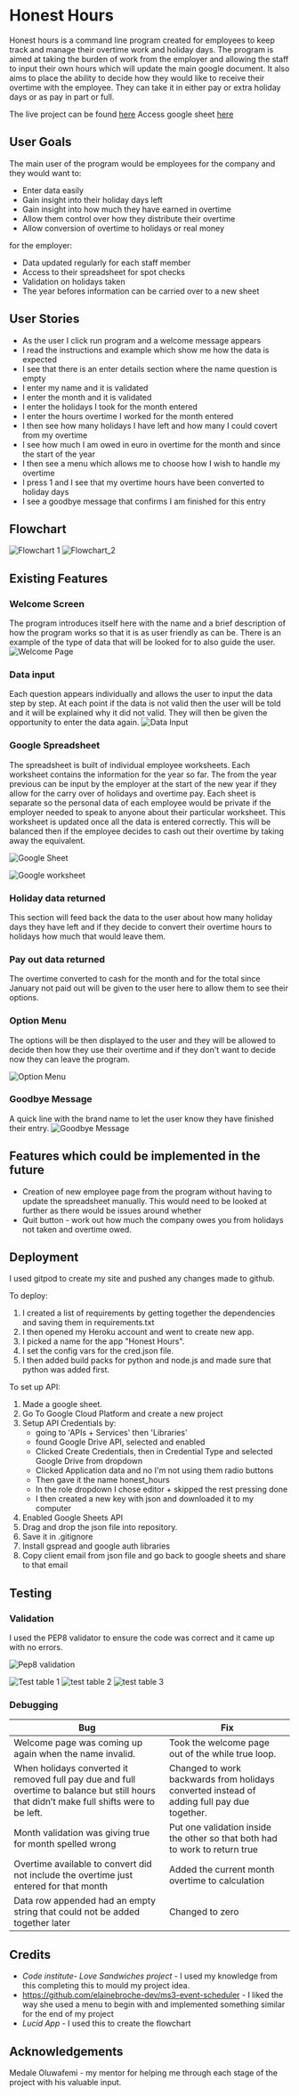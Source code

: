 # Honest Hours

Honest hours is a command line program created for employees to keep track and manage their overtime work and holiday days. The program is aimed at taking the burden of work from the employer and allowing the staff to input their own hours which will update the main google document. It also aims to place the ability to decide how they would like to receive their overtime with the employee. They can take it in either pay or extra holiday days or as pay in part or full.

The live project can be found [here](https://honest-hours-4f19aa16e5ff.herokuapp.com/)
Access google sheet [here](https://docs.google.com/spreadsheets/d/1DxJhqyOEBS9VJ2Fa_AfxtH2kQhBHTBNbPNCX3HJ_SLw/edit?usp=sharing)


## User Goals

The main user of the program would be employees for the company and they would want to:
- Enter data easily 
- Gain insight into their holiday days left
- Gain insight into how much they have earned in overtime
- Allow them control over how they distribute their overtime
- Allow conversion of overtime to holidays or real money

for the employer:
- Data updated regularly for each staff member
- Access to their spreadsheet for spot checks
- Validation on holidays taken
- The year befores information can be carried over to a new sheet

## User Stories

- As the user I click run program and a welcome message appears
- I read the instructions and example which show me how the data is expected 
- I see that there is an enter details section where the name question is empty
- I enter my name and it is validated
- I enter the month and it is validated
- I enter the holidays I took for the month entered
- I enter the hours overtime I worked for the month entered
- I then see how many holidays I have left and how many I could covert from my overtime
- I see how much I am owed in euro in overtime for the month and since the start of the year
- I then see a menu which allows me to choose how I wish to handle my overtime
- I press 1 and I see that my overtime hours have been converted to holiday days
- I see a goodbye message that confirms I am finished for this entry

## Flowchart

![Flowchart 1](/documentation/images/flowchart_1.png)
![Flowchart_2](/documentation/images/flowchart_2.png)


## Existing Features

### Welcome Screen

The program introduces itself here with the name and a brief description of how the program works so that it is as user friendly as can be. There is an example of the type of data that will be looked for to also guide the user.
![Welcome Page](/documentation/images/welcome_message.png)

### Data input 

Each question appears individually and allows the user to input the data step by step. At each point if the data is not valid then the user will be told and it will be explained why it did not valid. They will then be given the opportunity to enter the data again.
![Data Input](/documentation/images/details.png)

### Google Spreadsheet

The spreadsheet is built of individual employee worksheets. Each worksheet contains the information for the year so far. The from the year previous can be input by the employer at the start of the new year if they allow for the carry over of holidays and overtime pay. Each sheet is separate so the personal data of each employee would be private if the employer needed to speak to anyone about their particular worksheet. This worksheet is updated once all the data is entered correctly. This will be balanced then if the employee decides to cash out their overtime by taking away the equivalent.

![Google Sheet](/documentation/images/google_sheet.png)

![Google worksheet](/documentation/images/google_worksheets.png)

### Holiday data returned

This section will feed back the data to the user about how many holiday days they have left and if they decide to convert their overtime hours to holidays how much that would leave them. 

### Pay out data returned

The overtime converted to cash for the month and for the total since January not paid out will be given to the user here to allow them to see their options.

### Option Menu

The options will be then displayed to the user and they will be allowed to decide then how they use their overtime and if they don't want to decide now they can leave the program. 

![Option Menu](/documentation/images/menu.png)

### Goodbye Message

A quick line with the brand name to let the user know they have finished their entry.
![Goodbye Message](/documentation/images/goodbye_message.png)


## Features which could be implemented in the future

- Creation of new employee page from the program without having to update the spreadsheet manually. This would need to be looked at further as there would be issues around whether
- Quit button - work out how much the company owes you from holidays not taken and overtime owed.


## Deployment 

I used gitpod to create my site and pushed any changes made to github.

To deploy:

 1. I created a list of requirements by getting together the dependencies and saving them in requirements.txt
 2. I then opened my Heroku account and went to create new app.
 3. I picked a name for the app "Honest Hours".
 4. I set the config vars for the cred.json file.
 5. I then added build packs for python and node.js and made sure that python was added first.

To set up API:
  
  1. Made a google sheet.
  2. Go To Google Cloud Platform and create a new project
  3. Setup API Credentials by:
        - going to 'APIs + Services' then 'Libraries'
        - found Google Drive API, selected and enabled
        - Clicked Create Credentials, then in Credential Type and selected Google Drive from dropdown
        - Clicked Application data and no I'm not using them radio buttons
        - Then gave it the name honest_hours 
        - In the role dropdown I chose editor + skipped the rest pressing done
        - I then created a new key with json and downloaded it to my computer
  4. Enabled Google Sheets API
  5. Drag and drop the json file into repository.
  6. Save it in .gitignore
  7. Install gspread and google auth libraries
  8. Copy client email from json file and go back to google sheets and share to that email


## Testing
### Validation
I used the PEP8 validator to ensure the code was correct and it came up with no errors.

![Pep8 validation](/documentation/images/Validator.png)

![Test table 1](/documentation/images/test_table_1.png)
![test table 2](/documentation/images/test_table_2.png)
![test table 3](/documentation/images/test_table_3.png)

### Debugging

| **Bug** | **Fix** |
|---|---|
| Welcome page was coming up again when the name invalid. | Took the welcome page out of the while true loop.|
| When holidays converted it removed full pay due and full overtime to balance but still hours that didn’t make full shifts were to be left. | Changed to work backwards from holidays converted instead of adding full pay due together.|
| Month validation was giving true for month spelled wrong | Put one validation inside the other so that both had to work to return true |
| Overtime available to convert did not include the overtime just entered for that month | Added the current month overtime to calculation |
| Data row appended had an empty string that could not be added together later | Changed to zero |


## Credits

- _Code institute- Love Sandwiches project_ - I used my knowledge from this completing this to mould my project idea.
- https://github.com/elainebroche-dev/ms3-event-scheduler - I liked the way she used a menu to begin with and implemented something similar for the end of my project
- _Lucid App_ - I used this to create the flowchart

## Acknowledgements

Medale Oluwafemi - my mentor for helping me through each stage of the project with his valuable input.








